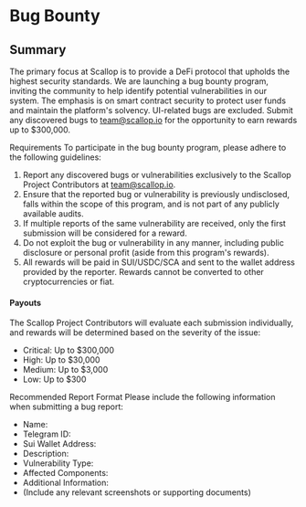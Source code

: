 # Bug Bounty

## Summary&#x20;

The primary focus at Scallop is to provide a DeFi protocol that upholds the highest security standards. We are launching a bug bounty program, inviting the community to help identify potential vulnerabilities in our system. The emphasis is on smart contract security to protect user funds and maintain the platform's solvency. UI-related bugs are excluded. Submit any discovered bugs to team@scallop.io for the opportunity to earn rewards up to $300,000.

Requirements To participate in the bug bounty program, please adhere to the following guidelines:

1. Report any discovered bugs or vulnerabilities exclusively to the Scallop Project Contributors at team@scallop.io.&#x20;
2. Ensure that the reported bug or vulnerability is previously undisclosed, falls within the scope of this program, and is not part of any publicly available audits.
3. If multiple reports of the same vulnerability are received, only the first submission will be considered for a reward.
4. Do not exploit the bug or vulnerability in any manner, including public disclosure or personal profit (aside from this program's rewards).
5. All rewards will be paid in SUI/USDC/SCA and sent to the wallet address provided by the reporter. Rewards cannot be converted to other cryptocurrencies or fiat.

#### Payouts&#x20;

The Scallop Project Contributors will evaluate each submission individually, and rewards will be determined based on the severity of the issue:

* Critical: Up to $300,000
* High: Up to $30,000
* Medium: Up to $3,000
* Low: Up to $300

Recommended Report Format Please include the following information when submitting a bug report:

* Name:
* Telegram ID:
* Sui Wallet Address:
* Description:
* Vulnerability Type:
* Affected Components:
* Additional Information:
* (Include any relevant screenshots or supporting documents)

